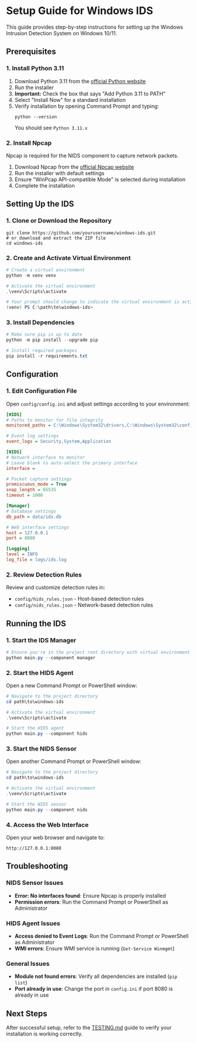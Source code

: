 # Setup Guide for Windows IDS

This guide provides step-by-step instructions for setting up the Windows Intrusion Detection System on Windows 10/11.

## Prerequisites

### 1. Install Python 3.11

1. Download Python 3.11 from the [official Python website](https://www.python.org/downloads/release/python-3110/)
2. Run the installer
3. **Important:** Check the box that says "Add Python 3.11 to PATH"
4. Select "Install Now" for a standard installation
5. Verify installation by opening Command Prompt and typing:
   ```
   python --version
   ```
   You should see `Python 3.11.x`

### 2. Install Npcap

Npcap is required for the NIDS component to capture network packets.

1. Download Npcap from the [official Npcap website](https://npcap.com/#download)
2. Run the installer with default settings
3. Ensure "WinPcap API-compatible Mode" is selected during installation
4. Complete the installation

## Setting Up the IDS

### 1. Clone or Download the Repository

```
git clone https://github.com/yourusername/windows-ids.git
# or download and extract the ZIP file
cd windows-ids
```

### 2. Create and Activate Virtual Environment

```powershell
# Create a virtual environment
python -m venv venv

# Activate the virtual environment
.\venv\Scripts\activate

# Your prompt should change to indicate the virtual environment is active
(venv) PS C:\path\to\windows-ids>
```

### 3. Install Dependencies

```powershell
# Make sure pip is up to date
python -m pip install --upgrade pip

# Install required packages
pip install -r requirements.txt
```

## Configuration

### 1. Edit Configuration File

Open `config/config.ini` and adjust settings according to your environment:

```ini
[HIDS]
# Paths to monitor for file integrity
monitored_paths = C:\Windows\System32\drivers,C:\Windows\System32\config

# Event log settings
event_logs = Security,System,Application

[NIDS]
# Network interface to monitor
# Leave blank to auto-select the primary interface
interface = 

# Packet capture settings
promiscuous_mode = True
snap_length = 65535
timeout = 1000

[Manager]
# Database settings
db_path = data/ids.db

# Web interface settings
host = 127.0.0.1
port = 8080

[Logging]
level = INFO
log_file = logs/ids.log
```

### 2. Review Detection Rules

Review and customize detection rules in:
- `config/hids_rules.json` - Host-based detection rules
- `config/nids_rules.json` - Network-based detection rules

## Running the IDS

### 1. Start the IDS Manager

```powershell
# Ensure you're in the project root directory with virtual environment activated
python main.py --component manager
```

### 2. Start the HIDS Agent

Open a new Command Prompt or PowerShell window:

```powershell
# Navigate to the project directory
cd path\to\windows-ids

# Activate the virtual environment
.\venv\Scripts\activate

# Start the HIDS agent
python main.py --component hids
```

### 3. Start the NIDS Sensor

Open another Command Prompt or PowerShell window:

```powershell
# Navigate to the project directory
cd path\to\windows-ids

# Activate the virtual environment
.\venv\Scripts\activate

# Start the NIDS sensor
python main.py --component nids
```

### 4. Access the Web Interface

Open your web browser and navigate to:
```
http://127.0.0.1:8080
```

## Troubleshooting

### NIDS Sensor Issues

- **Error: No interfaces found**: Ensure Npcap is properly installed
- **Permission errors**: Run the Command Prompt or PowerShell as Administrator

### HIDS Agent Issues

- **Access denied to Event Logs**: Run the Command Prompt or PowerShell as Administrator
- **WMI errors**: Ensure WMI service is running (`Get-Service Winmgmt`)

### General Issues

- **Module not found errors**: Verify all dependencies are installed (`pip list`)
- **Port already in use**: Change the port in `config.ini` if port 8080 is already in use

## Next Steps

After successful setup, refer to the [TESTING.md](TESTING.md) guide to verify your installation is working correctly.
